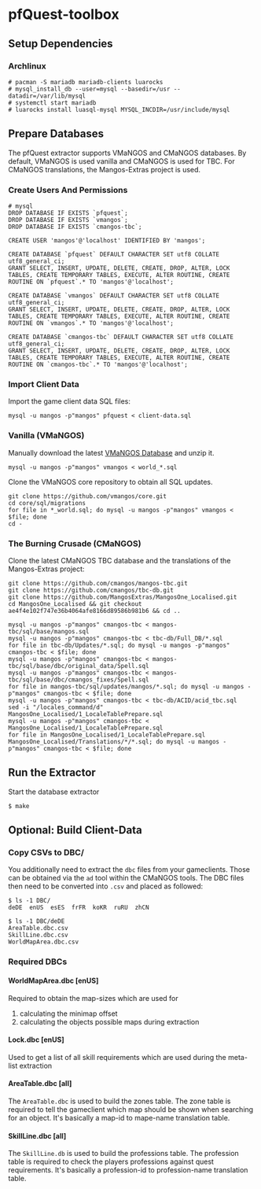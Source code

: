 # pfQuest-toolbox

## Setup Dependencies
### Archlinux

    # pacman -S mariadb mariadb-clients luarocks
    # mysql_install_db --user=mysql --basedir=/usr --datadir=/var/lib/mysql
    # systemctl start mariadb
    # luarocks install luasql-mysql MYSQL_INCDIR=/usr/include/mysql

## Prepare Databases
The pfQuest extractor supports VMaNGOS and CMaNGOS databases. By default, VMaNGOS is used vanilla and CMaNGOS is used for TBC. For CMaNGOS translations, the Mangos-Extras project is used.

### Create Users And Permissions

    # mysql
    DROP DATABASE IF EXISTS `pfquest`;
    DROP DATABASE IF EXISTS `vmangos`;
    DROP DATABASE IF EXISTS `cmangos-tbc`;

    CREATE USER 'mangos'@'localhost' IDENTIFIED BY 'mangos';

    CREATE DATABASE `pfquest` DEFAULT CHARACTER SET utf8 COLLATE utf8_general_ci;
    GRANT SELECT, INSERT, UPDATE, DELETE, CREATE, DROP, ALTER, LOCK TABLES, CREATE TEMPORARY TABLES, EXECUTE, ALTER ROUTINE, CREATE ROUTINE ON `pfquest`.* TO 'mangos'@'localhost';

    CREATE DATABASE `vmangos` DEFAULT CHARACTER SET utf8 COLLATE utf8_general_ci;
    GRANT SELECT, INSERT, UPDATE, DELETE, CREATE, DROP, ALTER, LOCK TABLES, CREATE TEMPORARY TABLES, EXECUTE, ALTER ROUTINE, CREATE ROUTINE ON `vmangos`.* TO 'mangos'@'localhost';

    CREATE DATABASE `cmangos-tbc` DEFAULT CHARACTER SET utf8 COLLATE utf8_general_ci;
    GRANT SELECT, INSERT, UPDATE, DELETE, CREATE, DROP, ALTER, LOCK TABLES, CREATE TEMPORARY TABLES, EXECUTE, ALTER ROUTINE, CREATE ROUTINE ON `cmangos-tbc`.* TO 'mangos'@'localhost';

### Import Client Data

Import the game client data SQL files:

    mysql -u mangos -p"mangos" pfquest < client-data.sql


### Vanilla (VMaNGOS)

Manually download the latest [VMaNGOS Database](https://github.com/brotalnia/database) and unzip it.

    mysql -u mangos -p"mangos" vmangos < world_*.sql

Clone the VMaNGOS core repository to obtain all SQL updates.

    git clone https://github.com/vmangos/core.git
    cd core/sql/migrations
    for file in *_world.sql; do mysql -u mangos -p"mangos" vmangos < $file; done
    cd -

### The Burning Crusade (CMaNGOS)

Clone the latest CMaNGOS TBC database and the translations of the Mangos-Extras project:

    git clone https://github.com/cmangos/mangos-tbc.git
    git clone https://github.com/cmangos/tbc-db.git
    git clone https://github.com/MangosExtras/MangosOne_Localised.git
    cd MangosOne_Localised && git checkout ae4f4e102f747e36b4064afe8166d89586b981b6 && cd ..

    mysql -u mangos -p"mangos" cmangos-tbc < mangos-tbc/sql/base/mangos.sql
    mysql -u mangos -p"mangos" cmangos-tbc < tbc-db/Full_DB/*.sql
    for file in tbc-db/Updates/*.sql; do mysql -u mangos -p"mangos" cmangos-tbc < $file; done
    mysql -u mangos -p"mangos" cmangos-tbc < mangos-tbc/sql/base/dbc/original_data/Spell.sql
    mysql -u mangos -p"mangos" cmangos-tbc < mangos-tbc/sql/base/dbc/cmangos_fixes/Spell.sql
    for file in mangos-tbc/sql/updates/mangos/*.sql; do mysql -u mangos -p"mangos" cmangos-tbc < $file; done
    mysql -u mangos -p"mangos" cmangos-tbc < tbc-db/ACID/acid_tbc.sql
    sed -i "/locales_command/d" MangosOne_Localised/1_LocaleTablePrepare.sql
    mysql -u mangos -p"mangos" cmangos-tbc < MangosOne_Localised/1_LocaleTablePrepare.sql
    for file in MangosOne_Localised/1_LocaleTablePrepare.sql MangosOne_Localised/Translations/*/*.sql; do mysql -u mangos -p"mangos" cmangos-tbc < $file; done

## Run the Extractor

Start the database extractor

    $ make

## Optional: Build Client-Data
### Copy CSVs to DBC/
You additionally need to extract the `dbc` files from your gameclients.
Those can be obtained via the `ad` tool within the CMaNGOS tools.
The DBC files then need to be converted into `.csv` and placed as followed:

    $ ls -1 DBC/
    deDE  enUS  esES  frFR  koKR  ruRU  zhCN

    $ ls -1 DBC/deDE
    AreaTable.dbc.csv
    SkillLine.dbc.csv
    WorldMapArea.dbc.csv

### Required DBCs
#### WorldMapArea.dbc [enUS]
Required to obtain the map-sizes which are used for
  1. calculating the minimap offset
  2. calculating the objects possible maps during extraction

#### Lock.dbc [enUS]
Used to get a list of all skill requirements which are used during the
meta-list extraction

#### AreaTable.dbc [all]
The `AreaTable.dbc` is used to build the zones table. The zone table is required
to tell the gameclient which map should be shown when searching for an object.
It's basically a map-id to mape-name translation table.

#### SkillLine.dbc [all]
The `SkillLine.db` is used to build the professions table. The profession table is
required to check the players professions against quest requirements. It's
basically a profession-id to profession-name translation table.

